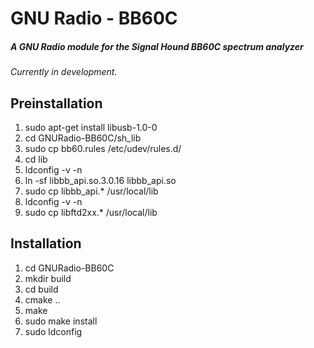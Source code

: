 # GNU Radio - BB60C

##### A GNU Radio module for the Signal Hound BB60C spectrum analyzer

_Currently in development._


## Preinstallation

1. sudo apt-get install libusb-1.0-0
2. cd GNURadio-BB60C/sh_lib
3. sudo cp bb60.rules /etc/udev/rules.d/ 
4. cd lib
5. ldconfig -v -n 
6. ln -sf libbb_api.so.3.0.16 libbb_api.so
7. sudo cp libbb_api.* /usr/local/lib
8. ldconfig -v -n
9. sudo cp libftd2xx.* /usr/local/lib


## Installation

1. cd GNURadio-BB60C
2. mkdir build
3. cd build
4. cmake ..
5. make
6. sudo make install
7. sudo ldconfig
